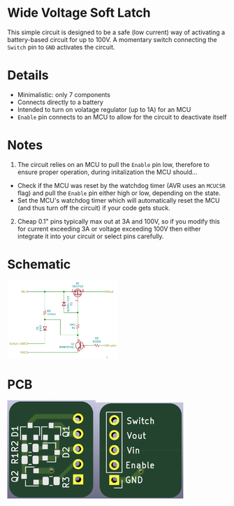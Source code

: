 # Wide Voltage Soft Latch
This simple circuit is designed to be a safe (low current) way of activating a battery-based circuit for up to 100V.  A momentary switch connecting the `Switch` pin to `GND` activates the circuit.

# Details
* Minimalistic: only 7 components
* Connects directly to a battery
* Intended to turn on volatage regulator (up to 1A) for an MCU
* `Enable` pin connects to an MCU to allow for the circuit to deactivate itself

# Notes
1. The circuit relies on an MCU to pull the `Enable` pin low, therefore to ensure proper operation, during initalization the MCU should...
  * Check if the MCU was reset by the watchdog timer (AVR uses an `MCUCSR` flag) and pull the `Enable` pin either high or low, depending on the state.
  * Set the MCU's watchdog timer which will automatically reset the MCU (and thus turn off the circuit) if your code gets stuck.
2. Cheap 0.1" pins typically max out at 3A and 100V, so if you modify this for current exceeding 3A or voltage exceeding 100V then either integrate it into your circuit or select pins carefully.

# Schematic
<img src="images/schematic_soft_latch_switch.png" width="50%" alt="Image of schematic">

# PCB
<img src="images/board_front.png" width="40%" alt="Image of PCB front" /><img src="images/board_back.png" width="40%" alt="Image of PCB back" />
